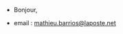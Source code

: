 - Bonjour,



- email : mathieu.barrios@laposte.net

<!---
noobold/noobold is a ✨ special ✨ repository because its `README.md` (this file) appears on your GitHub profile.
You can click the Preview link to take a look at your changes.
--->
